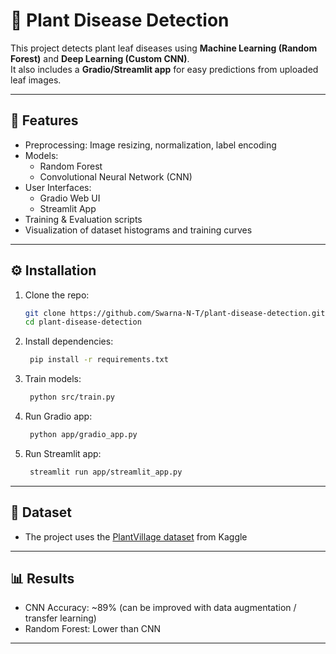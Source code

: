 # 🌿 Plant Disease Detection

This project detects plant leaf diseases using **Machine Learning (Random Forest)** and **Deep Learning (Custom CNN)**.  
It also includes a **Gradio/Streamlit app** for easy predictions from uploaded leaf images.

---

## 🚀 Features
- Preprocessing: Image resizing, normalization, label encoding
- Models:
  - Random Forest
  - Convolutional Neural Network (CNN)
- User Interfaces:
  - Gradio Web UI
  - Streamlit App
- Training & Evaluation scripts
- Visualization of dataset histograms and training curves

---

## ⚙️ Installation
1. Clone the repo:
   ```bash
   git clone https://github.com/Swarna-N-T/plant-disease-detection.git
   cd plant-disease-detection

2. Install dependencies:
   ```bash
    pip install -r requirements.txt

3. Train models:
   ```bash
    python src/train.py

4. Run Gradio app:
   ```bash
    python app/gradio_app.py

5. Run Streamlit app:
   ```bash
    streamlit run app/streamlit_app.py

---

## 📌 Dataset
- The project uses the [PlantVillage dataset](https://data.mendeley.com/datasets/tywbtsjrjv/1) from Kaggle
---

## 📊 Results
- CNN Accuracy: ~89% (can be improved with data augmentation / transfer learning)
- Random Forest: Lower than CNN

---




